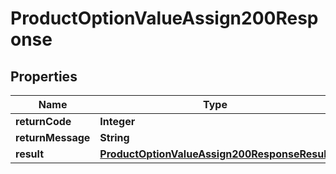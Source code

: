 

# ProductOptionValueAssign200Response

## Properties

Name | Type | Description | Notes
------------ | ------------- | ------------- | -------------
**returnCode** | **Integer** |  |  [optional]
**returnMessage** | **String** |  |  [optional]
**result** | [**ProductOptionValueAssign200ResponseResult**](ProductOptionValueAssign200ResponseResult.md) |  |  [optional]




